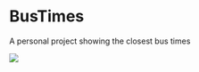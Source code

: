 # BusTimes
A personal project showing the closest bus times

![](https://cdn.discordapp.com/attachments/947092663914623016/988503384707448832/unknown.png)
